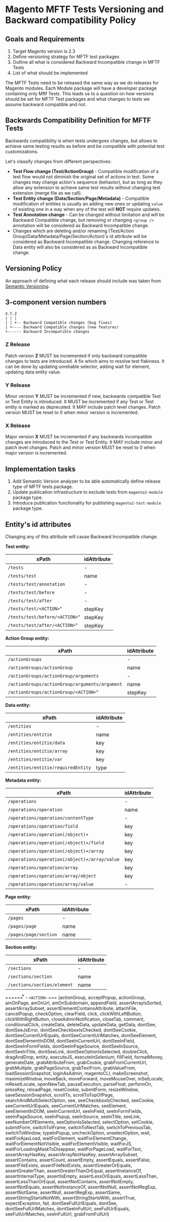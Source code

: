 # Magento MFTF Tests Versioning and Backward compatibility Policy
 
## Goals and Requirements
1. Target Magento version is 2.3
2. Define versioning strategy for MFTF test packages
3. Outline all what is considered Backward Incompatible change in MFTF Tests
4. List of what should be implemented
    
The MFTF Tests need to be released the same way as we do releases for Magento modules. Each Module package will have a developer package containing only Mftf Tests.
This leads us to a question on how versions should be set for MFTF Test packages and what changes to tests we assume backward compatible and not.

## Backwards Compatibility Definition for MFTF Tests
Backwards compatibility is when tests undergoes changes, but allows to achieve same testing results as before and be compatible with potential test customizations.

Let's classify changes from different perspectives:

- **Test Flow change (Test/ActionGroup)** - Compatible modification of a test flow would not diminish the original set of actions in test. Some changes may change action's sequence (behavior), but as long as they allow any extension to achieve same test results without changing test extension (merge file as we call).
- **Test Entity change (Data/Section/Page/Metadata)** - Compatible modification of entities is usually an adding new ones or updating `value` of existing one in a way when any of the test will **NOT** require updates.
- **Test Annotation change** - Can be changed without limitation and will be Backward Compatible change, but removing or changing `<group />` annotation will be considered as Backward Incompatible change.
- Changes which are deleting and/or renaming (Test/Action Group/Data/Metadata/Page/Section/Action)'s id attribute will be considered as Backward Incompatible change. Changing reference to Data entity will also be considered as as Backward Incompatible change.

## Versioning Policy
An approach of defining what each release should include was taken from [Semantic Versioning](https://semver.org/).

3-component version numbers
---------------------------

    X.Y.Z
    | | |
    | | +-- Backward Compatible changes (bug fixes)
    | +---- Backward Compatible changes (new features)
    +------ Backward Incompatible changes

### Z Release
  Patch version **Z** MUST be incremented if only backward compatible changes to tests are introduced.
  A fix which aims to resolve test flakiness. It can be done by updating unreliable selector, adding wait for element, updating data entity value.
  
### Y Release
  Minor version **Y** MUST be incremented if new, backwards compatible Test or Test Entity is introduced.
  It MUST be incremented if any Test or Test entity is marked as deprecated.
  It MAY include patch level changes. Patch version MUST be reset to 0 when minor version is incremented.

### X Release
  Major version **X** MUST be incremented if any backwards incompatible changes are introduced to the Test or Test Entity.
  It MAY include minor and patch level changes. Patch and minor version MUST be reset to 0 when major version is incremented.

## Implementation tasks
1. Add Semantic Version analyzer to be able automatically define release type of MFTF tests package.
2. Update publication infrastructure to exclude tests from `magento2-module` package type.
3. Introduce publication functionality for publishing `magento2-test-module` package type.

## Entity's id attributes
Changing any of this attribute will cause Backward Incompatible change.

**Test entity:**
  
  |xPath|idAttribute|
  |---|---|
  |`/tests`| - |
  |`/tests/test`|name|
  |`/tests/test/annotation`| - |
  |`/tests/test/before`| - |
  |`/tests/test/after`| - |
  |`/tests/test/<ACTION> ⃰`|stepKey|
  |`/tests/test/before/<ACTION> ⃰`|stepKey|
  |`/tests/test/after/<ACTION> ⃰`|stepKey| 

**Action Group entity:**

  |xPath|idAttribute|
  |---|---|
  |`/actionGroups`| - |
  |`/actionGroups/actionGroup`|name|
  |`/actionGroups/actionGroup/arguments`| - |
  |`/actionGroups/actionGroup/arguments/argument`|name|
  |`/actionGroups/actionGroup/<ACTION> ⃰`|stepKey|

**Data entity:**
  
  |xPath|idAttribute|
  |---|---|
  |`/entities`| - |
  |`/entities/entitie`|name|
  |`/entities/entitie/data`|key|
  |`/entities/entitie/array`|key|
  |`/entities/entitie/var`|key|
  |`/entities/entitie/requiredEntity`|type|

**Metadata entity:**
  
  |xPath|idAttribute|
  |---|---|
  |`/operations`| - |
  |`/operations/operation`|name|
  |`/operations/operation/contentType`| - |
  |`/operations/operation/field`|key|
  |`/operations/operation(/object)+`|key|
  |`/operations/operation(/object)+/field`|key|
  |`/operations/operation(/object)+/array`|key|
  |`/operations/operation(/object)+/array/value`|key|
  |`/operations/operation/array`|key|
  |`/operations/operation/array/object`|key|
  |`/operations/operation/array/value`| - |
  
**Page entity:**

  |xPath|idAttribute|
  |---|---|
  |`/pages`| - |
  |`/pages/page`|name|
  |`/pages/page/section`|name|
  
**Section entity:**

  |xPath|idAttribute|
  |---|---|
  |`/sections`| - |
  |`/sections/section`|name|
  |`/sections/section/element`|name|

======
 ⃰ - `<ACTION>` === (actionGroup, acceptPopup, actionGroup, amOnPage, amOnUrl, amOnSubdomain, appendField, assertArrayIsSorted, assertArraySubset, assertElementContainsAttribute, attachFile, cancelPopup, checkOption, clearField, click, clickWithLeftButton, clickWithRightButton, closeAdminNotification, closeTab, comment, conditionalClick, createData, deleteData, updateData, getData, dontSee, dontSeeJsError, dontSeeCheckboxIsChecked, dontSeeCookie, dontSeeCurrentUrlEquals, dontSeeCurrentUrlMatches, dontSeeElement, dontSeeElementInDOM, dontSeeInCurrentUrl, dontSeeInField, dontSeeInFormFields, dontSeeInPageSource, dontSeeInSource, dontSeeInTitle, dontSeeLink, dontSeeOptionIsSelected, doubleClick, dragAndDrop, entity, executeJS, executeInSelenium, fillField, formatMoney, generateDate, grabAttributeFrom, grabCookie, grabFromCurrentUrl, grabMultiple, grabPageSource, grabTextFrom, grabValueFrom, loadSessionSnapshot, loginAsAdmin, magentoCLI, makeScreenshot, maximizeWindow, moveBack, moveForward, moveMouseOver, mSetLocale, mResetLocale, openNewTab, pauseExecution, parseFloat, performOn, pressKey, reloadPage, resetCookie, submitForm, resizeWindow, saveSessionSnapshot, scrollTo, scrollToTopOfPage, searchAndMultiSelectOption, see, seeCheckboxIsChecked, seeCookie, seeCurrentUrlEquals, seeCurrentUrlMatches, seeElement, seeElementInDOM, seeInCurrentUrl, seeInField, seeInFormFields, seeInPageSource, seeInPopup, seeInSource, seeInTitle, seeLink, seeNumberOfElements, seeOptionIsSelected, selectOption, setCookie, submitForm, switchToIFrame, switchToNextTab, switchToPreviousTab, switchToWindow, typeInPopup, uncheckOption, unselectOption, wait, waitForAjaxLoad, waitForElement, waitForElementChange, waitForElementNotVisible, waitForElementVisible, waitForJS, waitForLoadingMaskToDisappear, waitForPageLoad, waitForText, assertArrayHasKey, assertArrayNotHasKey, assertArraySubset, assertContains, assertCount, assertEmpty, assertEquals, assertFalse, assertFileExists, assertFileNotExists, assertGreaterOrEquals, assertGreaterThan, assertGreaterThanOrEqual, assertInstanceOf, assertInternalType, assertIsEmpty, assertLessOrEquals, assertLessThan, assertLessThanOrEqual, assertNotContains, assertNotEmpty, assertNotEquals, assertNotInstanceOf, assertNotNull, assertNotRegExp, assertNotSame, assertNull, assertRegExp, assertSame, assertStringStartsNotWith, assertStringStartsWith, assertTrue, expectException, fail, dontSeeFullUrlEquals, dontSee, dontSeeFullUrlMatches, dontSeeInFullUrl, seeFullUrlEquals, seeFullUrlMatches, seeInFullUrl, grabFromFullUrl)
